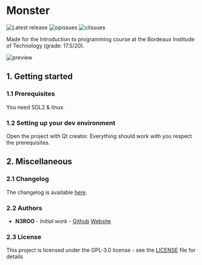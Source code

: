 # Monster
![Latest release](https://img.shields.io/github/release/N3ROO/Monster.svg)
![opissues](https://img.shields.io/github/issues/N3ROO/Monster.svg) 
![clissues](https://img.shields.io/github/issues-closed/N3ROO/Monster.svg)

Made for the Introduction to programming course at the Bordeaux Institude of Technology (grade: 17.5/20).

![preview](.github/screenshot.png)

## 1. Getting started
### 1.1 Prerequisites
You need SDL2 & linux.

### 1.2 Setting up your dev environment
Open the project with Qt creator. Everything should work with you respect the prerequisites.

## 2. Miscellaneous
### 2.1 Changelog
The changelog is available [here](CHANGELOG.md).

### 2.2 Authors
- **N3ROO** - *Initial work* - [Github](https://github.com/N3ROO) [Website](https://n3roo.github.io/)

### 2.3 License
This project is licensed under the GPL-3.0 license - see the [LICENSE](LICENSE.md) file for details